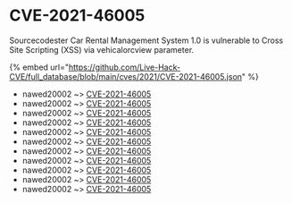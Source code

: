 # CVE-2021-46005

Sourcecodester Car Rental Management System 1.0 is vulnerable to Cross Site Scripting (XSS) via vehicalorcview parameter.

{% embed url="https://github.com/Live-Hack-CVE/full_database/blob/main/cves/2021/CVE-2021-46005.json" %}


* nawed20002 ~> [CVE-2021-46005](https://www.alice-snow.ru/2021/database/cve-2021-46005/cve-2021-46005-nawed20002)
* nawed20002 ~> [CVE-2021-46005](https://www.alice-snow.ru/2021/database/cve-2021-46005/cve-2021-46005-nawed20002)
* nawed20002 ~> [CVE-2021-46005](https://www.alice-snow.ru/2021/database/cve-2021-46005/cve-2021-46005-nawed20002)
* nawed20002 ~> [CVE-2021-46005](https://www.alice-snow.ru/2021/database/cve-2021-46005/cve-2021-46005-nawed20002)
* nawed20002 ~> [CVE-2021-46005](https://www.alice-snow.ru/2021/database/cve-2021-46005/cve-2021-46005-nawed20002)
* nawed20002 ~> [CVE-2021-46005](https://www.alice-snow.ru/2021/database/cve-2021-46005/cve-2021-46005-nawed20002)
* nawed20002 ~> [CVE-2021-46005](https://www.alice-snow.ru/2021/database/cve-2021-46005/cve-2021-46005-nawed20002)
* nawed20002 ~> [CVE-2021-46005](https://www.alice-snow.ru/2021/database/cve-2021-46005/cve-2021-46005-nawed20002)
* nawed20002 ~> [CVE-2021-46005](https://www.alice-snow.ru/2021/database/cve-2021-46005/cve-2021-46005-nawed20002)
* nawed20002 ~> [CVE-2021-46005](https://www.alice-snow.ru/2021/database/cve-2021-46005/cve-2021-46005-nawed20002)
* nawed20002 ~> [CVE-2021-46005](https://www.alice-snow.ru/2021/database/cve-2021-46005/cve-2021-46005-nawed20002)